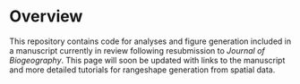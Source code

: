 # Overview
This repository contains code for analyses and figure generation included in a manuscript currently in review following resubmission to <i>Journal of Biogeography</i>. This page will soon be updated with links to the manuscript and more detailed tutorials for rangeshape generation from spatial data.
